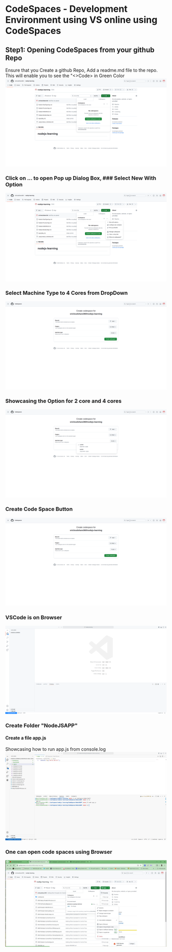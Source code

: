 
# CodeSpaces - Development Environment using VS online using CodeSpaces

## Step1: Opening CodeSpaces from your github Repo
Ensure that you Create a github Repo, Add a readme.md file to the repo. This will enable you to see the "<>Code> in Green Color
![ScreenShot1 ](codespace-01.png)
### Click on ...  to open Pop up Dialog Box, ### Select New With Option
![alt text](codespace-02.png)
### Select Machine Type to 4 Cores from DropDown
![alt text](codespace-03.png)
### Showcasing the Option for 2 core and 4 cores
![alt text](codespace-04.png)
### Create Code Space Button
![alt text](codespace-05.png)
### VSCode is on Browser
![alt text](codespace-06.png)
### Create Folder "NodeJSAPP"
#### Create a file app.js
Showcasing how to run app.js from console.log
![alt text](codespace-07.png)
### One can open code spaces using Browser
![alt text](codespace-08.png)
